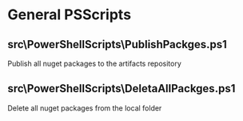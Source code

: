 # General PSScripts

## src\PowerShellScripts\PublishPackges.ps1

Publish all nuget packages to the artifacts repository

## src\PowerShellScripts\DeletaAllPackges.ps1

Delete all nuget packages from the local folder


